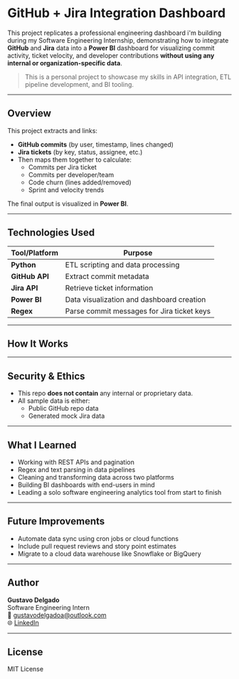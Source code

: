 # GitHub + Jira Integration Dashboard
This project replicates a professional engineering dashboard i'm building during my Software Engineering Internship, demonstrating how to integrate **GitHub** and **Jira** data into a **Power BI** dashboard for visualizing commit activity, ticket velocity, and developer contributions **without using any internal or organization-specific data**.
> This is a personal project to showcase my skills in API integration, ETL pipeline development, and BI tooling.
---
## Overview
This project extracts and links:
- **GitHub commits** (by user, timestamp, lines changed)
- **Jira tickets** (by key, status, assignee, etc.)
- Then maps them together to calculate:
  - Commits per Jira ticket
  - Commits per developer/team
  - Code churn (lines added/removed)
  - Sprint and velocity trends

The final output is visualized in **Power BI**.

---
## Technologies Used

| Tool/Platform | Purpose |
|---------------|---------|
| **Python**    | ETL scripting and data processing |
| **GitHub API**| Extract commit metadata |
| **Jira API**  | Retrieve ticket information |
| **Power BI**  | Data visualization and dashboard creation |
| **Regex**     | Parse commit messages for Jira ticket keys |

---

## How It Works
---


## Security & Ethics

- This repo **does not contain** any internal or proprietary data.
- All sample data is either:
  - Public GitHub repo data
  - Generated mock Jira data

---

## What I Learned

- Working with REST APIs and pagination
- Regex and text parsing in data pipelines
- Cleaning and transforming data across two platforms
- Building BI dashboards with end-users in mind
- Leading a solo software engineering analytics tool from start to finish

---

## Future Improvements

- Automate data sync using cron jobs or cloud functions  
- Include pull request reviews and story point estimates  
- Migrate to a cloud data warehouse like Snowflake or BigQuery

---

## Author

**Gustavo Delgado**  
Software Engineering Intern  
📧 gustavodelgadoa@outlook.com  
🌐 [LinkedIn](https://www.linkedin.com/in/gustavodelgado0101/)

---

## License

MIT License
